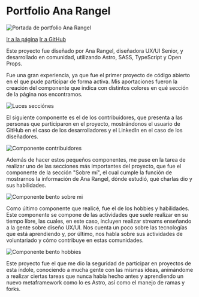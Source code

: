 # Portfolio Ana Rangel

![Portada de portfolio Ana Rangel](/assets/imgs/portfolio-Ana/cover-portfolio-ana.avif)

[Ir a la página](https://anarangel.github.io)
[Ir a GitHub](https://github.com/AnaRangel/anarangel.github.io)

Este proyecto fue diseñado por Ana Rangel, diseñadora UX/UI Senior, y desarrollado en comunidad, utilizando Astro, SASS, TypeScript y Open Props.

Fue una gran experiencia, ya que fue el primer proyecto de código abierto en el que pude participar de forma activa. Mis aportaciones fueron la creación del componente que indica con distintos colores en qué sección de la página nos encontramos.

![Luces secciónes](/assets/imgs/portfolio-Ana/light.avif)

El siguiente componente es el de los contribuidores, que presenta a las personas que participaron en el proyecto, mostrándonos el usuario de GitHub en el caso de los desarrolladores y el LinkedIn en el caso de los diseñadores.

![Componente contribuidores](/assets/imgs/portfolio-Ana/contributors.avif)

Además de hacer estos pequeños componentes, me puse en la tarea de realizar uno de las secciones más importantes del proyecto, que fue el componente de la sección "Sobre mí", el cual cumple la función de mostrarnos la información de Ana Rangel, dónde estudió, qué charlas dio y sus habilidades.

![Componente bento sobre mi](/assets/imgs/portfolio-Ana/sobre-mi.avif)

Como último componente que realicé, fue el de los hobbies y habilidades. Este componente se compone de las actividades que suele realizar en su tiempo libre, las cuales, en este caso, incluyen realizar streams enseñando a la gente sobre diseño UX/UI. Nos cuenta un poco sobre las tecnologías que está aprendiendo y, por último, nos habla sobre sus actividades de voluntariado y cómo contribuye en estas comunidades.

![Componente bento hobbies](/assets/imgs/portfolio-Ana/hobbies.avif)

Este proyecto fue el que me dio la seguridad de participar en proyectos de esta índole, conociendo a mucha gente con las mismas ideas, animándome a realizar ciertas tareas que nunca había hecho antes y aprendiendo un nuevo metaframework como lo es Astro, así como el manejo de ramas y forks.
